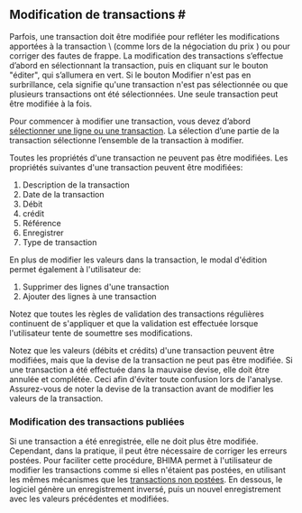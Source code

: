 ## Modification de transactions <span id="modifying-transactions">#</span>

Parfois, une transaction doit être modifiée pour refléter les modifications apportées à la transaction \ (comme lors de la négociation du prix \) ou pour corriger des fautes de frappe. La modification des transactions s’effectue d’abord en sélectionnant la transaction, puis en cliquant sur le bouton "éditer", qui s’allumera en vert. Si le bouton Modifier n'est pas en surbrillance, cela signifie qu'une transaction n'est pas sélectionnée ou que plusieurs transactions ont été sélectionnées. Une seule transaction peut être modifiée à la fois.

Pour commencer à modifier une transaction, vous devez d’abord [sélectionner une ligne ou une transaction](.../../grid-features/row-selection.md). La sélection d’une partie de la transaction sélectionne l’ensemble de la transaction à modifier.

Toutes les propriétés d'une transaction ne peuvent pas être modifiées. Les propriétés suivantes d'une transaction peuvent être modifiées:

 1. Description de la transaction
 2. Date de la transaction
 3. Débit
 4. crédit
 5. Référence
 6. Enregistrer
 7. Type de transaction

En plus de modifier les valeurs dans la transaction, le modal d'édition permet également à l'utilisateur de:

 1. Supprimer des lignes d'une transaction
 2. Ajouter des lignes à une transaction

Notez que toutes les règles de validation des transactions régulières continuent de s'appliquer et que la validation est effectuée lorsque l'utilisateur tente de soumettre ses modifications.

Notez que les valeurs (débits et crédits) d'une transaction peuvent être modifiées, mais que la devise de la transaction ne peut pas être modifiée. Si une transaction a été effectuée dans la mauvaise devise, elle doit être annulée et complétée. Ceci afin d'éviter toute confusion lors de l'analyse. Assurez-vous de noter la devise de la transaction avant de modifier les valeurs de la transaction.

### Modification des transactions publiées

Si une transaction a été enregistrée, elle ne doit plus être modifiée. Cependant, dans la pratique, il peut être nécessaire de corriger les erreurs postées. Pour faciliter cette procédure, BHIMA permet à l'utilisateur de modifier les transactions comme si elles n'étaient pas postées, en utilisant les mêmes mécanismes que les [transactions non postées](#modifying-transactions). En dessous, le logiciel génère un enregistrement inversé, puis un nouvel enregistrement avec les valeurs précédentes et modifiées.
